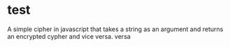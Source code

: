 # test
A simple cipher in javascript that takes a string as an argument and returns an encrypted cypher and vice versa. versa
